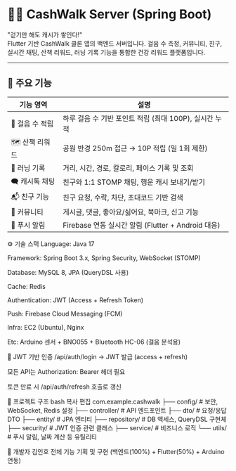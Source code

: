 # 🏃‍♂️ CashWalk Server (Spring Boot)

"걷기만 해도 캐시가 쌓인다!"  
Flutter 기반 CashWalk 클론 앱의 백엔드 서버입니다. 걸음 수 측정, 커뮤니티, 친구, 실시간 채팅, 산책 리워드, 러닝 기록 기능을 통합한 건강 리워드 플랫폼입니다.

---

## 🚀 주요 기능

| 기능 영역 | 설명 |
|-----------|------|
| 👣 걸음 수 적립 | 하루 걸음 수 기반 포인트 적립 (최대 100P), 실시간 누적 |
| 🗺️ 산책 리워드 | 공원 반경 250m 접근 → 10P 적립 (일 1회 제한) |
| 🏃 러닝 기록 | 거리, 시간, 경로, 칼로리, 페이스 기록 및 조회 |
| 🗨️ 캐시톡 채팅 | 친구와 1:1 STOMP 채팅, 행운 캐시 보내기/받기 |
| 📬 친구 기능 | 친구 요청, 수락, 차단, 초대코드 기반 검색 |
| 📝 커뮤니티 | 게시글, 댓글, 좋아요/싫어요, 북마크, 신고 기능 |
| 🔔 푸시 알림 | Firebase 연동 실시간 알림 (Flutter + Android 대응) |

⚙️ 기술 스택
Language: Java 17

Framework: Spring Boot 3.x, Spring Security, WebSocket (STOMP)

Database: MySQL 8, JPA (QueryDSL 사용)

Cache: Redis

Authentication: JWT (Access + Refresh Token)

Push: Firebase Cloud Messaging (FCM)

Infra: EC2 (Ubuntu), Nginx

Etc: Arduino 센서 + BNO055 + Bluetooth HC-06 (걸음 분석용)

🔐 JWT 기반 인증
/api/auth/login → JWT 발급 (access + refresh)

모든 API는 Authorization: Bearer <token> 헤더 필요

토큰 만료 시 /api/auth/refresh 호출로 갱신



🧱 프로젝트 구조
bash
복사
편집
com.example.cashwalk
├── config/           # 보안, WebSocket, Redis 설정
├── controller/       # API 엔드포인트
├── dto/              # 요청/응답 DTO
├── entity/           # JPA 엔티티
├── repository/       # DB 액세스, QueryDSL 구현체
├── security/         # JWT 인증 관련 클래스
├── service/          # 비즈니스 로직
└── utils/            # 푸시 알림, 날짜 계산 등 유틸리티

👤 개발자
김인호	전체 기능 기획 및 구현 (백엔드(100%) + Flutter(50%) + Arduino 연동)
